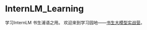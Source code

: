 # InternLM_Learning

学习InternLM 书生浦语之用。
欢迎来到学习园地——[书生大模型实战营](https://github.com/internLM/tutorial)。
